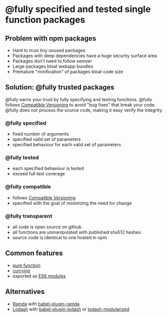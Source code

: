 # @fully specified and tested single function packages

## Problem with npm packages
 * Hard to trust tiny unused packages
 * Packages with deep dependencies have a huge security surface area
 * Packages don't need to follow semver
 * Large packages bloat webapp bundles
 * Premature "minification" of packages bloat code size
 
## Solution: @fully trusted packages
@fully earns your trust by fully specifying and testing functions. @fully follows [Compatible Versioning][1] to avoid "bug fixes" that break your code. @fully does not process the source code, making it easy verify the integrity.
 
### @fully specified
 * fixed number of arguments
 * specified valid set of parameters
 * specified behaviour for each valid set of parameters

### @fully tested
 * each specified behaviour is tested
 * exceed full test coverage
 
### @fully compatible
 * follows [Compatible Versioning][1]
 * specified with the goal of minimizing the need for change
 
### @fully transparent
 * all code is open source on github
 * all functions are unmanipulated with published sha512 hashes
 * source code is identical to one hosted in npm
 
## Common features
 * [pure function][4]
 * [currying][2]
 * exported as [ES6 modules][3]
 
## Alternatives
 * [Ramda][5] with [babel-plugin-ramda][6]
 * [Lodash][7] with [babel-plugin-lodash][8] or [lodash-modularized][9]

[1]: https://github.com/staltz/comver
[2]: http://fr.umio.us/favoring-curry/
[3]: https://developer.mozilla.org/en-US/docs/Web/JavaScript/Reference/Statements/import
[4]: https://en.wikipedia.org/wiki/Pure_function
[5]: http://ramdajs.com
[6]: https://www.npmjs.com/package/babel-plugin-ramda
[7]: https://lodash.com
[8]: https://github.com/lodash/babel-plugin-lodash
[9]: https://www.npmjs.com/browse/keyword/lodash-modularized
